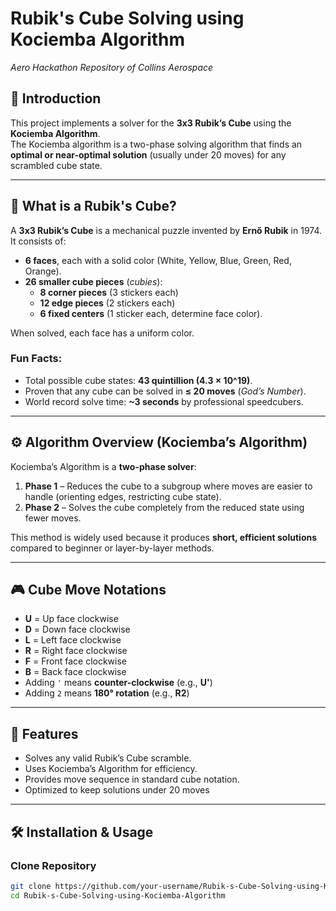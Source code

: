 # Rubik's Cube Solving using Kociemba Algorithm  
*Aero Hackathon Repository of Collins Aerospace*  

## 📌 Introduction  
This project implements a solver for the **3x3 Rubik’s Cube** using the **Kociemba Algorithm**.  
The Kociemba algorithm is a two-phase solving algorithm that finds an **optimal or near-optimal solution** (usually under 20 moves) for any scrambled cube state.  

---

## 🧩 What is a Rubik's Cube?  
A **3x3 Rubik’s Cube** is a mechanical puzzle invented by **Ernő Rubik** in 1974. It consists of:  

- **6 faces**, each with a solid color (White, Yellow, Blue, Green, Red, Orange).  
- **26 smaller cube pieces** (*cubies*):  
  - **8 corner pieces** (3 stickers each)  
  - **12 edge pieces** (2 stickers each)  
  - **6 fixed centers** (1 sticker each, determine face color).  

When solved, each face has a uniform color.  

### Fun Facts:  
- Total possible cube states: **43 quintillion (4.3 × 10^19)**.  
- Proven that any cube can be solved in **≤ 20 moves** (*God’s Number*).  
- World record solve time: **~3 seconds** by professional speedcubers.  

---

## ⚙️ Algorithm Overview (Kociemba’s Algorithm)  
Kociemba’s Algorithm is a **two-phase solver**:  

1. **Phase 1** – Reduces the cube to a subgroup where moves are easier to handle (orienting edges, restricting cube state).  
2. **Phase 2** – Solves the cube completely from the reduced state using fewer moves.  

This method is widely used because it produces **short, efficient solutions** compared to beginner or layer-by-layer methods.  

---

## 🎮 Cube Move Notations  
- **U** = Up face clockwise  
- **D** = Down face clockwise  
- **L** = Left face clockwise  
- **R** = Right face clockwise  
- **F** = Front face clockwise  
- **B** = Back face clockwise  
- Adding `'` means **counter-clockwise** (e.g., **U'**)  
- Adding `2` means **180° rotation** (e.g., **R2**)  

---

## 🚀 Features  
- Solves any valid Rubik’s Cube scramble.  
- Uses Kociemba’s Algorithm for efficiency.  
- Provides move sequence in standard cube notation.  
- Optimized to keep solutions under 20 moves  

---

## 🛠️ Installation & Usage  

### Clone Repository  
```bash
git clone https://github.com/your-username/Rubik-s-Cube-Solving-using-Kociemba-Algorithm.git
cd Rubik-s-Cube-Solving-using-Kociemba-Algorithm


